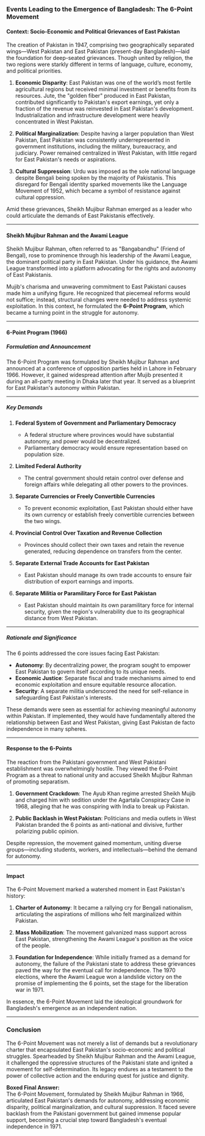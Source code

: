 ### Events Leading to the Emergence of Bangladesh: The 6-Point Movement

#### **Context: Socio-Economic and Political Grievances of East Pakistan**
The creation of Pakistan in 1947, comprising two geographically separated wings—West Pakistan and East Pakistan (present-day Bangladesh)—laid the foundation for deep-seated grievances. Though united by religion, the two regions were starkly different in terms of language, culture, economy, and political priorities.

1. **Economic Disparity**: East Pakistan was one of the world’s most fertile agricultural regions but received minimal investment or benefits from its resources. Jute, the "golden fiber" produced in East Pakistan, contributed significantly to Pakistan's export earnings, yet only a fraction of the revenue was reinvested in East Pakistan's development. Industrialization and infrastructure development were heavily concentrated in West Pakistan.
   
2. **Political Marginalization**: Despite having a larger population than West Pakistan, East Pakistan was consistently underrepresented in government institutions, including the military, bureaucracy, and judiciary. Power remained centralized in West Pakistan, with little regard for East Pakistan's needs or aspirations.

3. **Cultural Suppression**: Urdu was imposed as the sole national language despite Bengali being spoken by the majority of Pakistanis. This disregard for Bengali identity sparked movements like the Language Movement of 1952, which became a symbol of resistance against cultural oppression.

Amid these grievances, Sheikh Mujibur Rahman emerged as a leader who could articulate the demands of East Pakistanis effectively.

---

#### **Sheikh Mujibur Rahman and the Awami League**
Sheikh Mujibur Rahman, often referred to as "Bangabandhu" (Friend of Bengal), rose to prominence through his leadership of the Awami League, the dominant political party in East Pakistan. Under his guidance, the Awami League transformed into a platform advocating for the rights and autonomy of East Pakistanis.

Mujib's charisma and unwavering commitment to East Pakistani causes made him a unifying figure. He recognized that piecemeal reforms would not suffice; instead, structural changes were needed to address systemic exploitation. In this context, he formulated the **6-Point Program**, which became a turning point in the struggle for autonomy.

---

#### **6-Point Program (1966)**

##### **Formulation and Announcement**
The 6-Point Program was formulated by Sheikh Mujibur Rahman and announced at a conference of opposition parties held in Lahore in February 1966. However, it gained widespread attention after Mujib presented it during an all-party meeting in Dhaka later that year. It served as a blueprint for East Pakistan's autonomy within Pakistan.

---

##### **Key Demands**

1. **Federal System of Government and Parliamentary Democracy**  
   - A federal structure where provinces would have substantial autonomy, and power would be decentralized.
   - Parliamentary democracy would ensure representation based on population size.

2. **Limited Federal Authority**  
   - The central government should retain control over defense and foreign affairs while delegating all other powers to the provinces.

3. **Separate Currencies or Freely Convertible Currencies**  
   - To prevent economic exploitation, East Pakistan should either have its own currency or establish freely convertible currencies between the two wings.

4. **Provincial Control Over Taxation and Revenue Collection**  
   - Provinces should collect their own taxes and retain the revenue generated, reducing dependence on transfers from the center.

5. **Separate External Trade Accounts for East Pakistan**  
   - East Pakistan should manage its own trade accounts to ensure fair distribution of export earnings and imports.

6. **Separate Militia or Paramilitary Force for East Pakistan**  
   - East Pakistan should maintain its own paramilitary force for internal security, given the region's vulnerability due to its geographical distance from West Pakistan.

---

##### **Rationale and Significance**
The 6 points addressed the core issues facing East Pakistan:
- **Autonomy**: By decentralizing power, the program sought to empower East Pakistan to govern itself according to its unique needs.
- **Economic Justice**: Separate fiscal and trade mechanisms aimed to end economic exploitation and ensure equitable resource allocation.
- **Security**: A separate militia underscored the need for self-reliance in safeguarding East Pakistan's interests.

These demands were seen as essential for achieving meaningful autonomy within Pakistan. If implemented, they would have fundamentally altered the relationship between East and West Pakistan, giving East Pakistan de facto independence in many spheres.

---

#### **Response to the 6-Points**
The reaction from the Pakistani government and West Pakistani establishment was overwhelmingly hostile. They viewed the 6-Point Program as a threat to national unity and accused Sheikh Mujibur Rahman of promoting separatism.

1. **Government Crackdown**: The Ayub Khan regime arrested Sheikh Mujib and charged him with sedition under the Agartala Conspiracy Case in 1968, alleging that he was conspiring with India to break up Pakistan.
   
2. **Public Backlash in West Pakistan**: Politicians and media outlets in West Pakistan branded the 6 points as anti-national and divisive, further polarizing public opinion.

Despite repression, the movement gained momentum, uniting diverse groups—including students, workers, and intellectuals—behind the demand for autonomy.

---

#### **Impact**
The 6-Point Movement marked a watershed moment in East Pakistan's history:

1. **Charter of Autonomy**: It became a rallying cry for Bengali nationalism, articulating the aspirations of millions who felt marginalized within Pakistan.

2. **Mass Mobilization**: The movement galvanized mass support across East Pakistan, strengthening the Awami League's position as the voice of the people.

3. **Foundation for Independence**: While initially framed as a demand for autonomy, the failure of the Pakistani state to address these grievances paved the way for the eventual call for independence. The 1970 elections, where the Awami League won a landslide victory on the promise of implementing the 6 points, set the stage for the liberation war in 1971.

In essence, the 6-Point Movement laid the ideological groundwork for Bangladesh's emergence as an independent nation.

---

### **Conclusion**
The 6-Point Movement was not merely a list of demands but a revolutionary charter that encapsulated East Pakistan's socio-economic and political struggles. Spearheaded by Sheikh Mujibur Rahman and the Awami League, it challenged the oppressive structures of the Pakistani state and ignited a movement for self-determination. Its legacy endures as a testament to the power of collective action and the enduring quest for justice and dignity.

**Boxed Final Answer:**  
The 6-Point Movement, formulated by Sheikh Mujibur Rahman in 1966, articulated East Pakistan's demands for autonomy, addressing economic disparity, political marginalization, and cultural suppression. It faced severe backlash from the Pakistani government but gained immense popular support, becoming a crucial step toward Bangladesh's eventual independence in 1971.